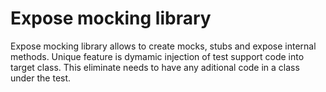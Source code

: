 Expose mocking library
======================

Expose mocking library allows to create mocks, stubs and expose internal methods.
Unique feature is dymamic injection of test support code into target class. This eliminate needs to have any aditional code in a class under the test.